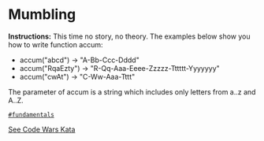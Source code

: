 # Mumbling

**Instructions:**  This time no story, no theory. The examples below show you how to write function accum:

- accum("abcd") -> "A-Bb-Ccc-Dddd"
- accum("RqaEzty") -> "R-Qq-Aaa-Eeee-Zzzzz-Tttttt-Yyyyyyy"
- accum("cwAt") -> "C-Ww-Aaa-Tttt"

The parameter of accum is a string which includes only letters from a..z and A..Z.

[`#fundamentals`](#fundamentals)

[See Code Wars Kata](https://www.codewars.com/kata/5667e8f4e3f572a8f2000039)  
